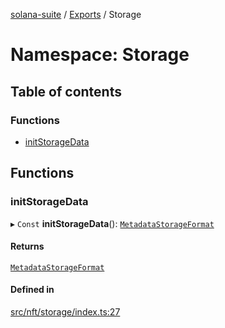 [solana-suite](../README.md) / [Exports](../modules.md) / Storage

# Namespace: Storage

## Table of contents

### Functions

- [initStorageData](Storage.md#initstoragedata)

## Functions

### initStorageData

▸ `Const` **initStorageData**(): [`MetadataStorageFormat`](../interfaces/MetadataStorageFormat.md)

#### Returns

[`MetadataStorageFormat`](../interfaces/MetadataStorageFormat.md)

#### Defined in

[src/nft/storage/index.ts:27](https://github.com/fukaoi/solana-suite/blob/262aa17/src/nft/storage/index.ts#L27)
